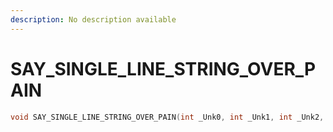 ```yaml
---
description: No description available 
---
```


# SAY_SINGLE_LINE_STRING_OVER_PAIN

```cpp
void SAY_SINGLE_LINE_STRING_OVER_PAIN(int _Unk0, int _Unk1, int _Unk2, int _Unk3, int _Unk4, int _Unk5);
```